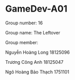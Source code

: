 # GameDev-A01


Group number: 16


Group name: The Leftover


Group member:


Nguyễn Hoàng Long	18125096



Trương Công Anh		18125047



Ngô Hoàng Bảo Thạch	1751101
